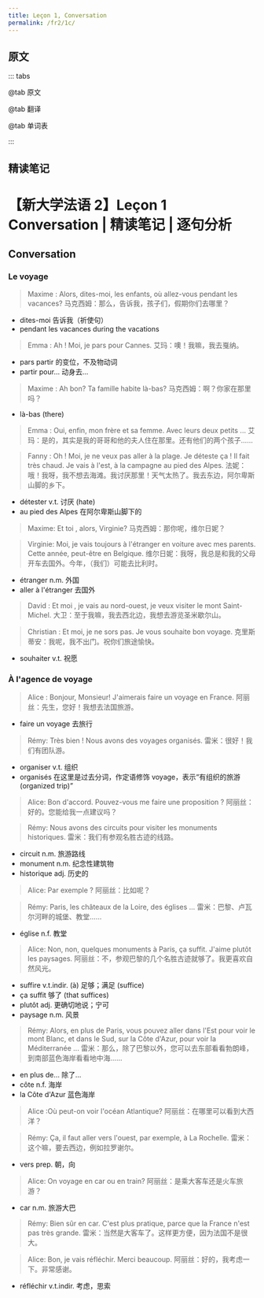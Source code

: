 ```yaml
---
title: Leçon 1, Conversation
permalink: /fr2/1c/
---
```


## 原文

::: tabs

@tab 原文

@tab 翻译

@tab 单词表

:::

## 精读笔记

# 【新大学法语 2】Leçon 1 Conversation | 精读笔记 | 逐句分析

## Conversation

### Le voyage

> Maxime : Alors, dites-moi, les enfants, où allez-vous pendant les vacances?
> 马克西姆：那么，告诉我，孩子们，假期你们去哪里？

- dites-moi 告诉我（祈使句）
- pendant les vacances
  during the vacations

> Emma : Ah ! Moi, je pars pour Cannes.
> 艾玛：噢！我嘛，我去戛纳。

- pars
  partir 的变位，不及物动词
- partir pour… 动身去…

> Maxime : Ah bon? Ta famille habite là-bas?
> 马克西姆：啊？你家在那里吗？

- là-bas (there)

> Emma : Oui, enfin, mon frère et sa femme. Avec leurs deux petits ...
> 艾玛：是的，其实是我的哥哥和他的夫人住在那里。还有他们的两个孩子……

> Fanny : Oh ! Moi, je ne veux pas aller à la plage. Je déteste ça ! Il fait très chaud. Je vais à l'est, à la campagne au pied des Alpes.
> 法妮：哦！我呀，我不想去海滩。我讨厌那里！天气太热了。我去东边，阿尔卑斯山脚的乡下。

- détester v.t. 讨厌 (hate)
- au pied des Alpes 在阿尔卑斯山脚下的

> Maxime: Et toi , alors, Virginie?
> 马克西姆：那你呢，维尔日妮？

> Virginie: Moi, je vais toujours à l'étranger en voiture avec mes parents. Cette année, peut-être en Belgique.
> 维尔日妮：我呀，我总是和我的父母开车去国外。今年，（我们）可能去比利时。

- étranger n.m. 外国
- aller à l'étranger 去国外

> David : Et moi , je vais au nord-ouest, je veux visiter le mont Saint-Michel.
> 大卫：至于我嘛，我去西北边，我想去游览圣米歇尔山。

> Christian : Et moi, je ne sors pas. Je vous souhaite bon voyage.
> 克里斯蒂安：我呢，我不出门。祝你们旅途愉快。

- souhaiter v.t. 祝愿

### À l'agence de voyage

> Alice : Bonjour, Monsieur! J'aimerais faire un voyage en France.
> 阿丽丝：先生，您好！我想去法国旅游。

- faire un voyage 去旅行

> Rémy: Très bien ! Nous avons des voyages organisés.
> 雷米：很好！我们有团队游。

- organiser v.t. 组织
- organisés 在这里是过去分词，作定语修饰 voyage，表示“有组织的旅游 (organized trip)”

> Alice: Bon d'accord. Pouvez-vous me faire une proposition ?
> 阿丽丝：好的。您能给我一点建议吗？

> Rémy: Nous avons des circuits pour visiter les monuments historiques.
> 雷米：我们有参观名胜古迹的线路。

- circuit n.m. 旅游路线
- monument n.m. 纪念性建筑物
- historique adj. 历史的

> Alice: Par exemple ?
> 阿丽丝：比如呢？

> Rémy: Paris, les châteaux de la Loire, des églises ...
> 雷米：巴黎、卢瓦尔河畔的城堡、教堂……

- église n.f. 教堂

> Alice: Non, non, quelques monuments à Paris, ça suffit. J'aime plutôt les paysages.
> 阿丽丝：不，参观巴黎的几个名胜古迹就够了。我更喜欢自然风光。

- suffire v.t.indir. (à) 足够；满足 (suffice)
- ça suffit 够了 (that suffices)
- plutôt adj. 更确切地说；宁可
- paysage n.m. 风景

> Rémy: Alors, en plus de Paris, vous pouvez aller dans l'Est pour voir le mont Blanc, et dans le Sud, sur la Côte d'Azur, pour voir la Méditerranée ...
> 雷米：那么，除了巴黎以外，您可以去东部看看勃朗峰，到南部蓝色海岸看看地中海……

- en plus de… 除了…
- côte n.f. 海岸
- la Côte d'Azur 蓝色海岸

> Alice :Où peut-on voir l'océan Atlantique?
> 阿丽丝：在哪里可以看到大西洋？

> Rémy: Ça, il faut aller vers l'ouest, par exemple, à La Rochelle.
> 雷米：这个嘛，要去西边，例如拉罗谢尔。

- vers prep. 朝，向

> Alice: On voyage en car ou en train?
> 阿丽丝：是乘大客车还是火车旅游？

- car n.m. 旅游大巴

> Rémy: Bien sûr en car. C'est plus pratique, parce que la France n'est pas très grande.
> 雷米：当然是大客车了。这样更方便，因为法国不是很大。

> Alice: Bon, je vais réfléchir. Merci beaucoup.
> 阿丽丝：好的，我考虑一下。非常感谢。

- réfléchir v.t.indir. 考虑，思索
